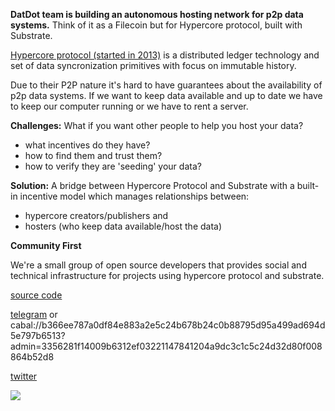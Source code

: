 **DatDot team is building an autonomous hosting network for p2p data systems.** Think of it as a Filecoin but for Hypercore protocol, built with Substrate.

[Hypercore protocol (started in 2013)](https://dat.foundation/about/history/) is a distributed ledger technology and set of data syncronization primitives with focus on immutable history.

Due to their P2P nature it's hard to have guarantees about the availability of p2p data systems. If we want to keep data available and up to date we have to keep our computer running or we have to rent a server.

**Challenges:** What if you want other people to help you host your data?

- what incentives do they have?
- how to find them and trust them?
- how to verify they are 'seeding' your data?

**Solution:** A bridge between Hypercore Protocol and Substrate with a built-in incentive model which manages relationships between:

- hypercore creators/publishers and
- hosters (who keep data available/host the data)

**Community First**

We're a small group of open source developers that provides social and technical infrastructure for projects using hypercore protocol and substrate.

[source code](https://github.com/playproject-io)

[telegram](https://t.me/joinchat/CgTftxXJvp6iYayqDjP7lQ) or cabal://b366ee787a0df84e883a2e5c24b678b24c0b88795d95a499ad694d5e797b6513?admin=3356281f14009b6312ef03221147841204a9dc3c1c5c24d32d80f008864b52d8

[twitter](https://twitter.com/datdotorg)

![](https://i.imgur.com/oGPIbZQ.jpg)